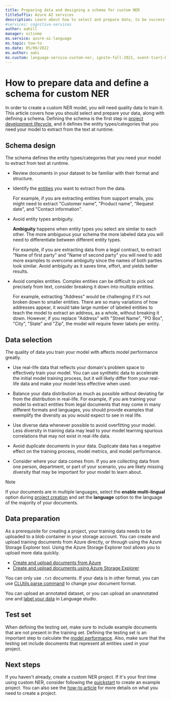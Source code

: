 ```yaml
---
title: Preparing data and designing a schema for custom NER
titleSuffix: Azure AI services
description: Learn about how to select and prepare data, to be successful in creating custom NER projects.
#services: cognitive-services
author: aahill
manager: nitinme
ms.service: azure-ai-language
ms.topic: how-to
ms.date: 05/09/2022
ms.author: aahi
ms.custom: language-service-custom-ner, ignite-fall-2021, event-tier1-build-2022
---
```


# How to prepare data and define a schema for custom NER

In order to create a custom NER model, you will need quality data to train it. This article covers how you should select and prepare your data, along with defining a schema. Defining the schema is the first step in [project development lifecycle](../overview.md#project-development-lifecycle), and it defines the entity types/categories that you need your model to extract from the text at runtime.

## Schema design

The schema defines the entity types/categories that you need your model to extract from text at runtime. 

* Review documents in your dataset to be familiar with their format and structure.

* Identify the [entities](../glossary.md#entity) you want to extract from the data.

    For example, if you are extracting entities from support emails, you might need to extract "Customer name", "Product name", "Request date", and "Contact information".

* Avoid entity types ambiguity.

    **Ambiguity** happens when entity types you select are similar to each other. The more ambiguous your schema the more labeled data you will need to differentiate between different entity types.

    For example, if you are extracting data from a legal contract, to extract "Name of first party" and "Name of second party" you will need to add more examples to overcome ambiguity since the names of both parties look similar. Avoid ambiguity as it saves time, effort, and yields better results.

* Avoid complex entities. Complex entities can be difficult to pick out precisely from text, consider breaking it down into multiple entities.

    For example, extracting "Address" would be challenging if it's not broken down to smaller entities. There are so many variations of how addresses appear, it would take large number of labeled entities to teach the model to extract an address, as a whole, without breaking it down. However, if you replace "Address" with "Street Name", "PO Box", "City", "State" and "Zip", the model will require fewer labels per entity.

## Data selection

The quality of data you train your model with affects model performance greatly.

* Use real-life data that reflects your domain's problem space to effectively train your model. You can use synthetic data to accelerate the initial model training process, but it will likely differ from your real-life data and make your model less effective when used.

* Balance your data distribution as much as possible without deviating far from the distribution in real-life. For example, if you are training your model to extract entities from legal documents that may come in many different formats and languages, you should provide examples that exemplify the diversity as you would expect to see in real life.

* Use diverse data whenever possible to avoid overfitting your model. Less diversity in training data may lead to your model learning spurious correlations that may not exist in real-life data. 
 
* Avoid duplicate documents in your data. Duplicate data has a negative effect on the training process, model metrics, and model performance. 

* Consider where your data comes from. If you are collecting data from one person, department, or part of your scenario, you are likely missing diversity that may be important for your model to learn about. 

> [!NOTE]
> If your documents are in multiple languages, select the **enable multi-lingual** option during [project creation](../quickstart.md) and set the **language** option to the language of the majority of your documents.

## Data preparation

As a prerequisite for creating a project, your training data needs to be uploaded to a blob container in your storage account. You can create and upload training documents from Azure directly, or through using the Azure Storage Explorer tool. Using the Azure Storage Explorer tool allows you to upload more data quickly.  

* [Create and upload documents from Azure](../../../../storage/blobs/storage-quickstart-blobs-portal.md#create-a-container)
* [Create and upload documents using Azure Storage Explorer](../../../../vs-azure-tools-storage-explorer-blobs.md)

You can only use `.txt` documents. If your data is in other format, you can use [CLUtils parse command](https://github.com/microsoft/CognitiveServicesLanguageUtilities/blob/main/CustomTextAnalytics.CLUtils/Solution/CogSLanguageUtilities.ViewLayer.CliCommands/Commands/ParseCommand/README.md) to change your document format.

You can upload an annotated dataset, or you can upload an unannotated one and [label your data](../how-to/tag-data.md) in Language studio. 
 
## Test set

When defining the testing set, make sure to include example documents that are not present in the training set. Defining the testing set is an important step to calculate the [model performance](view-model-evaluation.md#model-details). Also, make sure that the testing set include documents that represent all entities used in your project.

## Next steps

If you haven't already, create a custom NER project. If it's your first time using custom NER, consider following the [quickstart](../quickstart.md) to create an example project. You can also see the [how-to article](../how-to/create-project.md) for more details on what you need to create a project.
